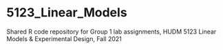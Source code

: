 # 5123_Linear_Models
Shared R code repository for Group 1 lab assignments, HUDM 5123 Linear Models & Experimental Design, Fall 2021 


